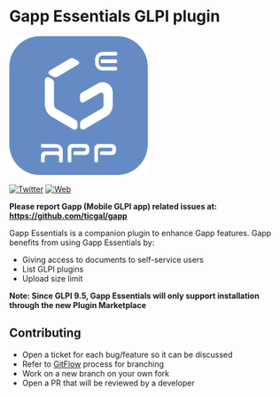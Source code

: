 # Gapp Essentials GLPI plugin

<img src="https://raw.githubusercontent.com/ticgal/gappessentials/multimedia/gappessentials.png" alt="GappEssentials Logo" height="250px" width="250px" class="js-lazy-loaded">

[![Twitter](https://img.shields.io/badge/Twitter-TICgal-blue.svg?style=flat-square)](https://twitter.com/ticgalcom)
[![Web](https://img.shields.io/badge/Web-TICgal-blue.svg?style=flat-square)](https://tic.gal/en/project/gappessentials/)

**Please report Gapp (Mobile GLPI app) related issues at: https://github.com/ticgal/gapp**

Gapp Essentials is a companion plugin to enhance Gapp features.
Gapp benefits from using Gapp Essentials by:
* Giving access to documents to self-service users
* List GLPI plugins
* Upload size limit

**Note: Since GLPI 9.5, Gapp Essentials will only support installation through the new Plugin Marketplace**

## Contributing

* Open a ticket for each bug/feature so it can be discussed
* Refer to [GitFlow](http://git-flow.readthedocs.io/) process for branching
* Work on a new branch on your own fork
* Open a PR that will be reviewed by a developer
